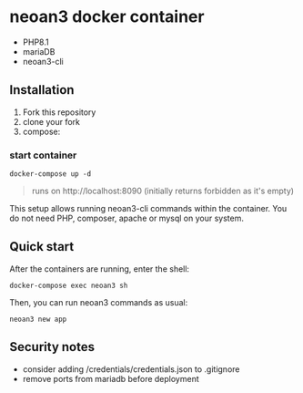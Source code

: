 # neoan3 docker container

- PHP8.1
- mariaDB
- neoan3-cli

## Installation
1. Fork this repository
2. clone your fork
3. compose:

### start container
`docker-compose up -d`

> runs on http://localhost:8090 (initially returns forbidden as it's empty)

This setup allows running neoan3-cli commands within the container. 
You do not need PHP, composer, apache or mysql on your system.

## Quick start

After the containers are running, enter the shell:

`docker-compose exec neoan3 sh`

Then, you can run neoan3 commands as usual:

`neoan3 new app`

## Security notes
- consider adding /credentials/credentials.json to .gitignore
- remove ports from mariadb before deployment